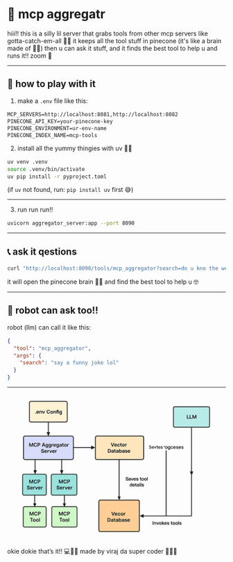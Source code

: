 # 🧸 mcp aggregatr

hiii!! this is a silly lil server that grabs tools from other mcp servers like gotta-catch-em-all 🔧🐸
it keeps all the tool stuff in pinecone (it's like a brain made of 🧊🌲)
then u can ask it stuff, and it finds the best tool to help u and runs it!! zoom 💨

---

## 🧃 how to play with it

1. make a `.env` file like this:

```
MCP_SERVERS=http://localhost:8081,http://localhost:8082
PINECONE_API_KEY=your-pinecone-key
PINECONE_ENVIRONMENT=ur-env-name
PINECONE_INDEX_NAME=mcp-tools
```

2. install all the yummy thingies with uv 🧪✨

```bash
uv venv .venv
source .venv/bin/activate
uv pip install -r pyproject.toml
```

(if `uv` not found, run: `pip install uv` first 😅)

---

3. run run run!!

```bash
uvicorn aggregator_server:app --port 8090
```

---

## 📞 ask it qestions

```bash
curl "http://localhost:8090/tools/mcp_aggregator?search=do u kno the weather in delhi?"
```

it will open the pinecone brain 🧠🌲 and find the best tool to help u 🤓

---

## 🤖 robot can ask too!!

robot (llm) can call it like this:

```json
{
  "tool": "mcp_aggregator",
  "args": {
    "search": "say a funny joke lol"
  }
}
```

---
![Diagram of MCP Aggregator](pics/arch.png)

okie dokie that’s it!! 💻🌈🐣
made by viraj da super coder 🧙‍♂️💚



